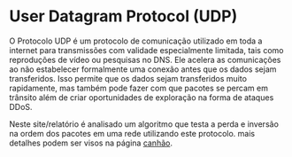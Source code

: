 # User Datagram Protocol (UDP)

O Protocolo UDP é um protocolo de comunicação utilizado em toda a internet para transmissões com validade especialmente limitada, tais como reproduções de vídeo ou pesquisas no DNS. Ele acelera as comunicações ao não estabelecer formalmente uma conexão antes que os dados sejam transferidos. Isso permite que os dados sejam transferidos muito rapidamente, mas também pode fazer com que pacotes se percam em trânsito além de criar oportunidades de exploração na forma de ataques DDoS.

Neste site/relatório é analisado um algoritmo que testa a perda e inversão na ordem dos pacotes em uma rede utilizando este protocolo. mais detalhes podem ser visos na página [canhão](../canh%C3%A3o).